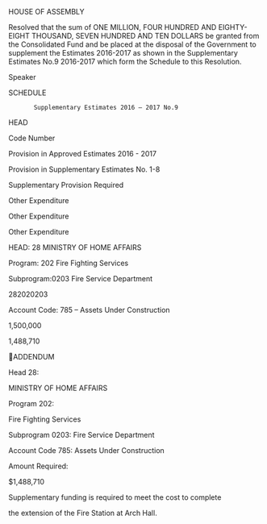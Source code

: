 HOUSE OF ASSEMBLY

Resolved  that  the  sum  of  ONE  MILLION,  FOUR  HUNDRED  AND  EIGHTY-EIGHT  THOUSAND,
SEVEN HUNDRED AND TEN  DOLLARS be granted from the Consolidated Fund and be placed at
the  disposal  of  the  Government  to  supplement  the  Estimates  2016-2017  as  shown  in  the
Supplementary Estimates No.9 2016-2017 which form the Schedule to this Resolution.

Speaker

SCHEDULE

           Supplementary Estimates 2016 – 2017 No.9

HEAD

Code
Number

Provision in
Approved
Estimates
2016 - 2017

Provision in
Supplementary
Estimates
No. 1-8

Supplementary
Provision
Required

Other
Expenditure

Other
Expenditure

Other
Expenditure

HEAD: 28  MINISTRY OF HOME AFFAIRS

Program: 202 Fire Fighting Services

Subprogram:0203  Fire Service Department

282020203

Account Code: 785 – Assets Under Construction

1,500,000

1,488,710

ADDENDUM

Head 28:

MINISTRY OF HOME AFFAIRS

Program 202:

Fire Fighting Services

Subprogram 0203:   Fire Service Department

Account Code 785:   Assets Under Construction

Amount Required:

$1,488,710

Supplementary  funding  is  required  to  meet  the  cost  to  complete

the extension of the Fire Station at Arch Hall.

